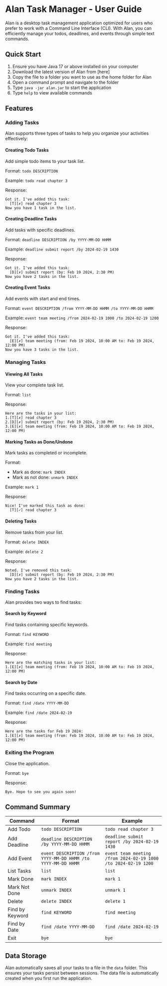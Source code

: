 # Alan Task Manager - User Guide

Alan is a desktop task management application optimized for users who prefer to work with a Command Line Interface (CLI). With Alan, you can efficiently manage your todos, deadlines, and events through simple text commands.

## Quick Start

1. Ensure you have Java 17 or above installed on your computer
2. Download the latest version of Alan from [here]
3. Copy the file to a folder you want to use as the home folder for Alan
4. Open a command prompt and navigate to the folder
5. Type `java -jar alan.jar` to start the application
6. Type `help` to view available commands

## Features

### Adding Tasks

Alan supports three types of tasks to help you organize your activities effectively:

#### Creating Todo Tasks

Add simple todo items to your task list.

Format: `todo DESCRIPTION`

Example: `todo read chapter 3`

Response:
```
Got it. I've added this task:
  [T][✗] read chapter 3
Now you have 1 task in the list.
```

#### Creating Deadline Tasks

Add tasks with specific deadlines.

Format: `deadline DESCRIPTION /by YYYY-MM-DD HHMM`

Example: `deadline submit report /by 2024-02-19 1430`

Response:
```
Got it. I've added this task:
  [D][✗] submit report (by: Feb 19 2024, 2:30 PM)
Now you have 2 tasks in the list.
```

#### Creating Event Tasks

Add events with start and end times.

Format: `event DESCRIPTION /from YYYY-MM-DD HHMM /to YYYY-MM-DD HHMM`

Example: `event team meeting /from 2024-02-19 1000 /to 2024-02-19 1200`

Response:
```
Got it. I've added this task:
  [E][✗] team meeting (from: Feb 19 2024, 10:00 AM to: Feb 19 2024, 12:00 PM)
Now you have 3 tasks in the list.
```

### Managing Tasks

#### Viewing All Tasks

View your complete task list.

Format: `list`

Response:
```
Here are the tasks in your list:
1.[T][✗] read chapter 3
2.[D][✗] submit report (by: Feb 19 2024, 2:30 PM)
3.[E][✗] team meeting (from: Feb 19 2024, 10:00 AM to: Feb 19 2024, 12:00 PM)
```

#### Marking Tasks as Done/Undone

Mark tasks as completed or incomplete.

Format:
- Mark as done: `mark INDEX`
- Mark as not done: `unmark INDEX`

Example: `mark 1`

Response:
```
Nice! I've marked this task as done:
  [T][✓] read chapter 3
```

#### Deleting Tasks

Remove tasks from your list.

Format: `delete INDEX`

Example: `delete 2`

Response:
```
Noted. I've removed this task:
  [D][✗] submit report (by: Feb 19 2024, 2:30 PM)
Now you have 2 tasks in the list.
```

### Finding Tasks

Alan provides two ways to find tasks:

#### Search by Keyword

Find tasks containing specific keywords.

Format: `find KEYWORD`

Example: `find meeting`

Response:
```
Here are the matching tasks in your list:
1.[E][✗] team meeting (from: Feb 19 2024, 10:00 AM to: Feb 19 2024, 12:00 PM)
```

#### Search by Date

Find tasks occurring on a specific date.

Format: `find /date YYYY-MM-DD`

Example: `find /date 2024-02-19`

Response:
```
Here are the tasks for Feb 19 2024:
1.[E][✗] team meeting (from: Feb 19 2024, 10:00 AM to: Feb 19 2024, 12:00 PM)
```

### Exiting the Program

Close the application.

Format: `bye`

Response:
```
Bye. Hope to see you again soon!
```

## Command Summary

| Command | Format | Example |
|---------|--------|---------|
| Add Todo | `todo DESCRIPTION` | `todo read chapter 3` |
| Add Deadline | `deadline DESCRIPTION /by YYYY-MM-DD HHMM` | `deadline submit report /by 2024-02-19 1430` |
| Add Event | `event DESCRIPTION /from YYYY-MM-DD HHMM /to YYYY-MM-DD HHMM` | `event team meeting /from 2024-02-19 1000 /to 2024-02-19 1200` |
| List Tasks | `list` | `list` |
| Mark Done | `mark INDEX` | `mark 1` |
| Mark Not Done | `unmark INDEX` | `unmark 1` |
| Delete | `delete INDEX` | `delete 1` |
| Find by Keyword | `find KEYWORD` | `find meeting` |
| Find by Date | `find /date YYYY-MM-DD` | `find /date 2024-02-19` |
| Exit | `bye` | `bye` |

## Data Storage

Alan automatically saves all your tasks to a file in the `data` folder. This ensures your tasks persist between sessions. The data file is automatically created when you first run the application.